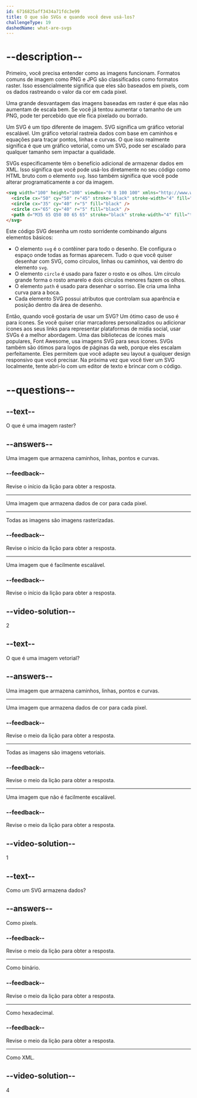 ```yaml
---
id: 6716825aff3434a71fdc3e99
title: O que são SVGs e quando você deve usá-los?
challengeType: 19
dashedName: what-are-svgs
---
```


# --description--

Primeiro, você precisa entender como as imagens funcionam. Formatos comuns de imagem como PNG e JPG são classificados como formatos raster. Isso essencialmente significa que eles são baseados em pixels, com os dados rastreando o valor da cor em cada pixel.

Uma grande desvantagem das imagens baseadas em raster é que elas não aumentam de escala bem. Se você já tentou aumentar o tamanho de um PNG, pode ter percebido que ele fica pixelado ou borrado.

Um SVG é um tipo diferente de imagem. SVG significa um gráfico vetorial escalável. Um gráfico vetorial rastreia dados com base em caminhos e equações para traçar pontos, linhas e curvas. O que isso realmente significa é que um gráfico vetorial, como um SVG, pode ser escalado para qualquer tamanho sem impactar a qualidade.

SVGs especificamente têm o benefício adicional de armazenar dados em XML. Isso significa que você pode usá-los diretamente no seu código como HTML bruto com o elemento `svg`. Isso também significa que você pode alterar programaticamente a cor da imagem.

```html
<svg width="100" height="100" viewBox="0 0 100 100" xmlns="http://www.w3.org/2000/svg">
  <circle cx="50" cy="50" r="45" stroke="black" stroke-width="4" fill="yellow" />
  <circle cx="35" cy="40" r="5" fill="black" />
  <circle cx="65" cy="40" r="5" fill="black" />
  <path d="M35 65 Q50 80 65 65" stroke="black" stroke-width="4" fill="transparent" />
</svg>
```

Este código SVG desenha um rosto sorridente combinando alguns elementos básicos:

- O elemento `svg` é o contêiner para todo o desenho. Ele configura o espaço onde todas as formas aparecem. Tudo o que você quiser desenhar com SVG, como círculos, linhas ou caminhos, vai dentro do elemento `svg`.
- O elemento `circle` é usado para fazer o rosto e os olhos. Um círculo grande forma o rosto amarelo e dois círculos menores fazem os olhos.
- O elemento `path` é usado para desenhar o sorriso. Ele cria uma linha curva para a boca.
- Cada elemento SVG possui atributos que controlam sua aparência e posição dentro da área de desenho.

Então, quando você gostaria de usar um SVG? Um ótimo caso de uso é para ícones. Se você quiser criar marcadores personalizados ou adicionar ícones aos seus links para representar plataformas de mídia social, usar SVGs é a melhor abordagem. Uma das bibliotecas de ícones mais populares, Font Awesome, usa imagens SVG para seus ícones. SVGs também são ótimos para logos de páginas da web, porque eles escalam perfeitamente. Eles permitem que você adapte seu layout a qualquer design responsivo que você precisar. Na próxima vez que você tiver um SVG localmente, tente abri-lo com um editor de texto e brincar com o código.

# --questions--

## --text--

O que é uma imagem raster?

## --answers--

Uma imagem que armazena caminhos, linhas, pontos e curvas.

### --feedback--

Revise o início da lição para obter a resposta.

---

Uma imagem que armazena dados de cor para cada pixel.

---

Todas as imagens são imagens rasterizadas.

### --feedback--

Revise o início da lição para obter a resposta.

---

Uma imagem que é facilmente escalável.

### --feedback--

Revise o início da lição para obter a resposta.

## --video-solution--

2

## --text--

O que é uma imagem vetorial?

## --answers--

Uma imagem que armazena caminhos, linhas, pontos e curvas.

---

Uma imagem que armazena dados de cor para cada pixel.

### --feedback--

Revise o meio da lição para obter a resposta.

---

Todas as imagens são imagens vetoriais.

### --feedback--

Revise o meio da lição para obter a resposta.

---

Uma imagem que não é facilmente escalável.

### --feedback--

Revise o meio da lição para obter a resposta.

## --video-solution--

1

## --text--

Como um SVG armazena dados?

## --answers--

Como pixels.

### --feedback--

Revise o meio da lição para obter a resposta.

---

Como binário.

### --feedback--

Revise o meio da lição para obter a resposta.

---

Como hexadecimal.

### --feedback--

Revise o meio da lição para obter a resposta.

---

Como XML.

## --video-solution--

4
